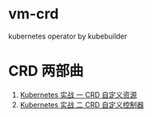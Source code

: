 # vm-crd
kubernetes operator by kubebuilder

# CRD 两部曲
1. [Kubernetes 实战 一 CRD 自定义资源](https://blog.csdn.net/weixin_41806245/article/details/94451734)
2. [Kubernetes 实战 二 CRD 自定义控制器](https://blog.csdn.net/weixin_41806245/article/details/99746483)

